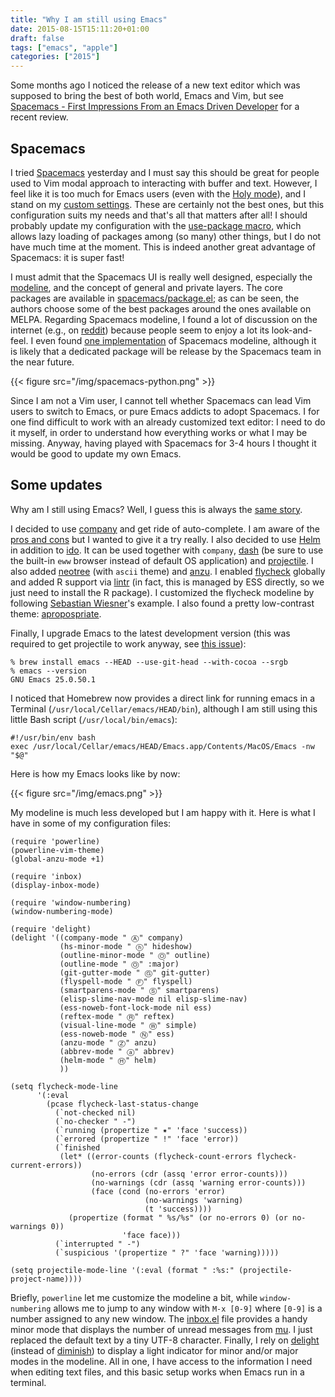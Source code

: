 ```yaml
---
title: "Why I am still using Emacs"
date: 2015-08-15T15:11:20+01:00
draft: false
tags: ["emacs", "apple"]
categories: ["2015"]
---
```


Some months ago I noticed the release of a new text editor which was supposed to bring the best of both world, Emacs and Vim, but see [Spacemacs - First Impressions From an Emacs Driven Developer](http://jr0cket.co.uk/2015/08/spacemacs-first-impressions-from-an-emacs-driven-developer.html) for a recent review.

## Spacemacs

I tried [Spacemacs](https://github.com/syl20bnr/spacemacs) yesterday and I must say this should be great for people used to Vim modal approach to interacting with buffer and text. However, I feel like it is too much for Emacs users (even with the [Holy mode](https://github.com/syl20bnr/spacemacs/blob/master/doc/DOCUMENTATION.org#holy)), and I stand on my [custom settings](/post/a-modular-configuration-for-emacs). These are certainly not the best ones, but this configuration suits my needs and that's all that matters after all! I should probably update my configuration with the [use-package macro](https://github.com/jwiegley/use-package), which allows lazy loading of packages among (so many) other things, but I do not have much time at the moment. This is indeed another great advantage of Spacemacs: it is super fast!

I must admit that the Spacemacs UI is really well designed, especially the [modeline](https://github.com/syl20bnr/spacemacs/blob/master/doc/DOCUMENTATION.org#mode-line), and the concept of general and private layers. The core packages are available in [spacemacs/package.el](https://github.com/syl20bnr/spacemacs/blob/master/spacemacs/packages.el); as can be seen, the authors choose some of the best packages around the ones available on MELPA. Regarding Spacemacs modeline, I found a lot of discussion on the internet (e.g., on [reddit](https://www.reddit.com/r/emacs/comments/36qo2l/i_tried_to_copy_the_spacemacs_powerline_theme_my/)) because people seem to enjoy a lot its look-and-feel. I even found [one implementation](https://github.com/ashutoshrishi/emacs-personal/blob/master/personal/theming.el) of Spacemacs modeline, although it is likely that a dedicated package will be release by the Spacemacs team in the near future.

{{< figure src="/img/spacemacs-python.png" >}}

Since I am not a Vim user, I cannot tell whether Spacemacs can lead Vim users to switch to Emacs, or pure Emacs addicts to adopt Spacemacs. I for one find difficult to work with an already customized text editor: I need to do it myself, in order to understand how everything works or what I may be missing. Anyway, having played with Spacemacs for 3-4 hours I thought it would be good to update my own Emacs.


## Some updates

Why am I still using Emacs? Well, I guess this is always the [same story](/post/writing-a-book).

I decided to use [company](http://company-mode.github.io) and get ride of auto-complete. I am aware of the [pros and cons](https://github.com/company-mode/company-mode/issues/68) but I wanted to give it a try really. I also decided to use [Helm](https://emacs-helm.github.io/helm/) in addition to [ido](http://emacswiki.org/emacs/InteractivelyDoThings). It can be used together with `company`, [dash](https://github.com/areina/helm-dash) (be sure to use the built-in `eww` browser instead of default OS application) and [projectile](http://batsov.com/projectile/). I also added [neotree](https://github.com/jaypei/emacs-neotree) (with `ascii` theme) and [anzu](https://github.com/syohex/emacs-anzu). I enabled [flycheck](http://www.flycheck.org) globally and added R support via [lintr](https://github.com/jimhester/lintr) (in fact, this is managed by ESS directly, so we just need to install the R package). I customized the flycheck modeline by following [Sebastian Wiesner](http://www.lunaryorn.com/2014/07/30/new-mode-line-support-in-flycheck.html)'s example. I also found a pretty low-contrast theme: [apropospriate](https://github.com/waymondo/apropospriate-theme).

Finally, I upgrade Emacs to the latest development version (this was required to get projectile to work anyway, see [this issue](https://github.com/bbatsov/projectile/issues/780)):

```
% brew install emacs --HEAD --use-git-head --with-cocoa --srgb
% emacs --version
GNU Emacs 25.0.50.1
```

I noticed that Homebrew now provides a direct link for running emacs in a Terminal (`/usr/local/Cellar/emacs/HEAD/bin`), although I am still using this little Bash script (`/usr/local/bin/emacs`):

```
#!/usr/bin/env bash
exec /usr/local/Cellar/emacs/HEAD/Emacs.app/Contents/MacOS/Emacs -nw  "$@"
```

Here is how my Emacs looks like by now: 

{{< figure src="/img/emacs.png" >}}

My modeline is much less developed but I am happy with it. Here is what I have in some of my configuration files:

```emacs-lisp
(require 'powerline)
(powerline-vim-theme)
(global-anzu-mode +1)

(require 'inbox)
(display-inbox-mode)

(require 'window-numbering)
(window-numbering-mode)

(require 'delight)
(delight '((company-mode " Ⓐ" company)
           (hs-minor-mode " ⓗ" hideshow)
           (outline-minor-mode " Ⓞ" outline)
           (outline-mode " Ⓞ" :major)
           (git-gutter-mode " Ⓖ" git-gutter)
           (flyspell-mode " Ⓕ" flyspell)
           (smartparens-mode " Ⓢ" smartparens)
           (elisp-slime-nav-mode nil elisp-slime-nav)
           (ess-noweb-font-lock-mode nil ess)
           (reftex-mode " Ⓡ" reftex)
           (visual-line-mode " Ⓦ" simple)
           (ess-noweb-mode " Ⓝ" ess)
           (anzu-mode " Ⓩ" anzu)
           (abbrev-mode " ⓐ" abbrev)
           (helm-mode " Ⓗ" helm)		
           ))

(setq flycheck-mode-line
      '(:eval
        (pcase flycheck-last-status-change
          (`not-checked nil)
          (`no-checker " -")
          (`running (propertize " ✷" 'face 'success))
          (`errored (propertize " !" 'face 'error))
          (`finished
           (let* ((error-counts (flycheck-count-errors flycheck-current-errors))
                  (no-errors (cdr (assq 'error error-counts)))
                  (no-warnings (cdr (assq 'warning error-counts)))
                  (face (cond (no-errors 'error)
                              (no-warnings 'warning)
                              (t 'success))))
             (propertize (format " %s/%s" (or no-errors 0) (or no-warnings 0))
                         'face face)))
          (`interrupted " -")
          (`suspicious '(propertize " ?" 'face 'warning)))))

(setq projectile-mode-line '(:eval (format " :%s:" (projectile-project-name))))
```

Briefly, `powerline` let me customize the modeline a bit, while `window-numbering` allows me to jump to any window with `M-x [0-9]` where `[0-9]` is a number assigned to any new window. The [inbox.el](https://gist.github.com/gl-sergei/1986989ad3c2024f8150) file provides a handy minor mode that displays the number of unread messages from [mu](http://www.djcbsoftware.nl/code/mu/). I just replaced the default text by a tiny UTF-8 character. Finally, I rely on [delight](http://www.emacswiki.org/emacs/DelightedModes#toc3) (instead of [diminish](http://www.emacswiki.org/emacs/DiminishedModes)) to display a light indicator for minor and/or major modes in the modeline. All in one, I have access to the information I need when editing text files, and this basic setup works when Emacs run in a terminal.


